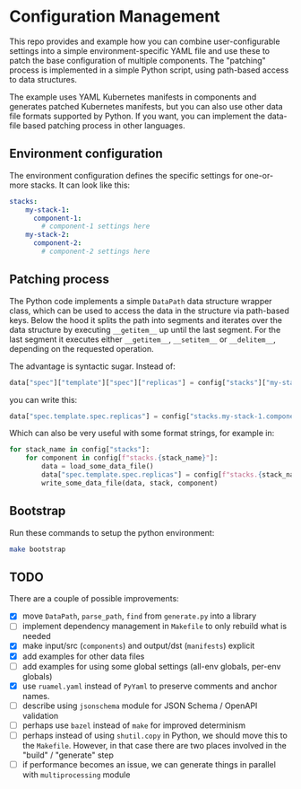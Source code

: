 # Configuration Management
This repo provides and example how you can combine user-configurable settings
into a simple environment-specific YAML file and use these to patch the base
configuration of multiple components. The "patching" process is implemented in
a simple Python script, using path-based access to data structures.

The example uses YAML Kubernetes manifests in components and generates patched 
Kubernetes manifests, but you can also use other data file formats supported by
Python. If you want, you can implement the data-file based patching process in
other languages.

## Environment configuration
The environment configuration defines the specific settings for one-or-more
stacks. It can look like this:
```yaml
stacks:
    my-stack-1:
      component-1:
        # component-1 settings here
    my-stack-2:
      component-2:
        # component-2 settings here
```

## Patching process
The Python code implements a simple `DataPath` data structure wrapper class,
which can be used to access the data in the structure via path-based keys.
Below the hood it splits the path into segments and iterates over the data
structure by executing `__getitem__` up until the last segment. For the last
segment it executes either `__getitem__`, `__setitem__` or `__delitem__`,
depending on the requested operation.

The advantage is syntactic sugar. Instead of:
```python
data["spec"]["template"]["spec"]["replicas"] = config["stacks"]["my-stack-1"]["component-1"]["replicas"]
```
you can write this:
```python
data["spec.template.spec.replicas"] = config["stacks.my-stack-1.component-1.replicas"]
```
Which can also be very useful with some format strings, for example in:
```python
for stack_name in config["stacks"]:
    for component in config[f"stacks.{stack_name}"]:
        data = load_some_data_file()
        data["spec.template.spec.replicas"] = config[f"stacks.{stack_name}.{component}.replicas"]
        write_some_data_file(data, stack, component)
```

## Bootstrap
Run these commands to setup the python environment:
```bash
make bootstrap
```
## TODO
There are a couple of possible improvements:
* [x] move `DataPath`, `parse_path`, `find` from `generate.py` into a library
* [ ] implement dependency management in `Makefile` to only rebuild what is needed
* [x] make input/src (`components`) and output/dst (`manifests`) explicit
* [x] add examples for other data files
* [ ] add examples for using some global settings (all-env globals, per-env globals)
* [x] use `ruamel.yaml` instead of `PyYaml` to preserve comments and anchor names.
* [ ] describe using `jsonschema` module for JSON Schema / OpenAPI validation
* [ ] perhaps use `bazel` instead of `make` for improved determinism
* [ ] perhaps instead of using `shutil.copy` in Python, we should move this to the
  `Makefile`. However, in that case there are two places involved in the "build"
  / "generate" step
* [ ] if performance becomes an issue, we can generate things in parallel with
  `multiprocessing` module
